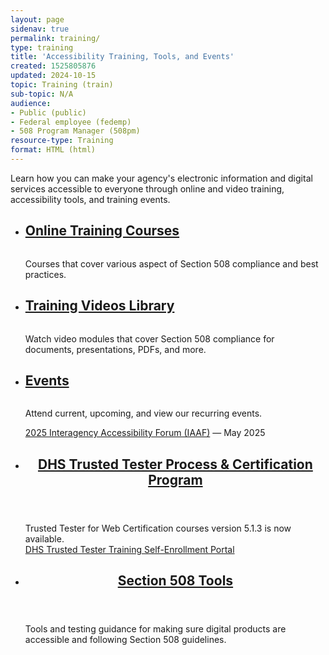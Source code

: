 ```yaml
---
layout: page
sidenav: true
permalink: training/
type: training
title: 'Accessibility Training, Tools, and Events'
created: 1525805876
updated: 2024-10-15
topic: Training (train)
sub-topic: N/A
audience:
- Public (public)
- Federal employee (fedemp)
- 508 Program Manager (508pm)
resource-type: Training
format: HTML (html)
---
```


Learn how you can make your agency's electronic information and digital services accessible to everyone through online and video training, accessibility tools, and training events.

<section class="usa-section">
<ul class="usa-card-group">
  <li class="usa-card tablet:grid-col-4 widescreen:grid-col-4">
    <div class="usa-card__container">
      <div class="usa-card__header">
        <h2 class="usa-card__heading font-family-sans"><a href="{{site.baseurl}}/training-home/#online-training-courses">Online Training Courses</a></h2>
      </div>
      <div class="usa-card__media">
        <div class="usa-card__img">
          <img src="{{site.baseurl}}/assets/images/thumbnails/thumb-training-online.jpg" alt="" aria-hidden="true"/>
        </div>
      </div>
      <div class="usa-card__body">
        <p>Courses that cover various aspect of Section 508 compliance and best practices.</p>
      </div>
    </div>
  </li>
  <li class="usa-card tablet:grid-col-4 widescreen:grid-col-4">
    <div class="usa-card__container">
      <div class="usa-card__header">
        <h2 class="usa-card__heading font-family-sans"><a href="{{site.baseurl}}/training-home/#training-videos-library">Training Videos Library</a></h2>
      </div>
      <div class="usa-card__media">
        <div class="usa-card__img">
          <img src="{{site.baseurl}}/assets/images/thumbnails/thumb-training-video.jpg" alt="" aria-hidden="true"/>
        </div>
      </div>
      <div class="usa-card__body">
        <p>Watch video modules that cover Section 508 compliance for documents, presentations, PDFs, and more.</p>
      </div>
    </div>
  </li>
  <li class="usa-card tablet:grid-col-4 widescreen:grid-col-4">
    <div class="usa-card__container">
      <div class="usa-card__header">
       <h2 class="usa-card__heading font-family-sans"><a href="{{site.baseurl}}/events/">Events</a></h2>
      </div>
      <div class="usa-card__media">
        <div class="usa-card__img">
          <img src="{{site.baseurl}}/assets/images/thumbnails/thumb-training-events.jpg" alt="" aria-hidden="true"/>
        </div>
      </div>
      <div class="usa-card__body">
        <p>Attend current, upcoming, and view our recurring events.</p>
        <p><a href="{{site.baseurl}}/iaaf/">2025 Interagency Accessibility Forum (IAAF)</a> &mdash; May 2025</p>
      </div>
    </div>
  </li>
</ul>
<ul class="usa-card-group">
  <li class="tablet:grid-col-6 usa-card">
    <div class="usa-card__container radius-md">
      <header class="usa-card__header">
        <h2 class="usa-card__heading font-family-sans"><a href="{{site.baseurl}}/test/trusted-tester/#dhs-trusted-tester-process--certification-program)">DHS Trusted Tester Process & Certification Program</a></h2>
      </header>
      <div class="usa-card__body">
        <p>Trusted Tester for Web Certification courses version 5.1.3 is now available.<br>
        <a href="https://training.section508testing.net/" target="_blank" class="usa-link--external">DHS Trusted Tester Training Self-Enrollment Portal</a></p>
      </div>
    </div>
  </li>
  <li class="tablet:grid-col-6 usa-card">
    <div class="usa-card__container radius-md">
      <header class="usa-card__header">
        <h2 class="usa-card__heading font-family-sans"><a href="{{site.baseurl}}/tools/">Section 508 Tools</a></h2>
      </header>
      <div class="usa-card__body">
        <p>Tools and testing guidance for making sure digital products are accessible and following Section 508 guidelines.</p>
      </div>
    </div>
  </li>
</ul>
</section>